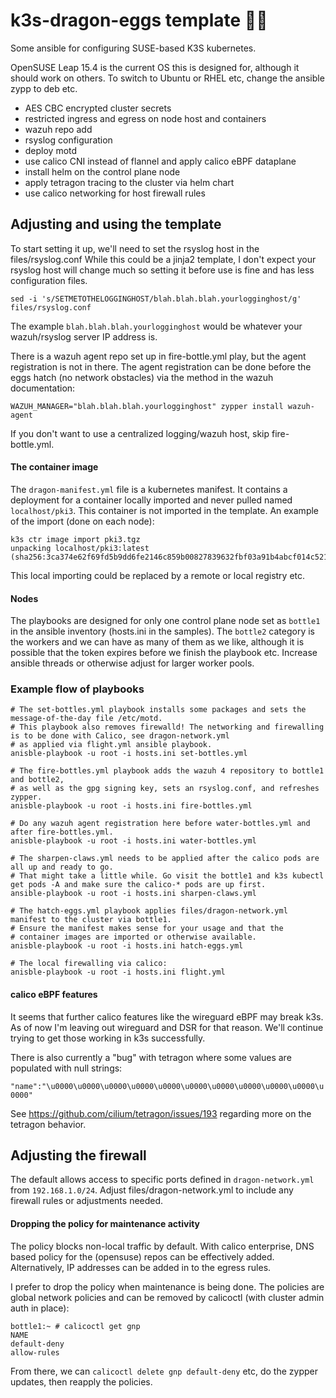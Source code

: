 # k3s-dragon-eggs template 🐉🥚

Some ansible for configuring SUSE-based K3S kubernetes.

OpenSUSE Leap 15.4 is the current OS this is designed for, although it should work on others.
To switch to Ubuntu or RHEL etc, change the ansible zypp to deb etc.

- AES CBC encrypted cluster secrets
- restricted ingress and egress on node host and containers
- wazuh repo add
- rsyslog configuration
- deploy motd
- use calico CNI instead of flannel and apply calico eBPF dataplane 
- install helm on the control plane node
- apply tetragon tracing to the cluster via helm chart
- use calico networking for host firewall rules



## Adjusting and using the template

To start setting it up, we'll need to set the rsyslog host in the files/rsyslog.conf
While this could be a jinja2 template, I don't expect your rsyslog host will change much so setting it before use
is fine and has less configuration files.

```
sed -i 's/SETMETOTHELOGGINGHOST/blah.blah.blah.yourlogginghost/g' files/rsyslog.conf
```

The example `blah.blah.blah.yourlogginghost` would be whatever your wazuh/rsyslog server IP address is.

There is a wazuh agent repo set up in fire-bottle.yml play, but the agent registration is not in there.
The agent registration can be done before the eggs hatch (no network obstacles) via the method in the wazuh documentation:

```
WAZUH_MANAGER="blah.blah.blah.yourlogginghost" zypper install wazuh-agent
```

If you don't want to use a centralized logging/wazuh host, skip fire-bottle.yml.


#### The container image

The `dragon-manifest.yml` file is a kubernetes manifest. It contains a deployment for a container locally imported and never pulled named `localhost/pki3`. This container is not imported in the template. An example of the import (done on each node):

```
k3s ctr image import pki3.tgz
unpacking localhost/pki3:latest (sha256:3ca374e62f69fd5b9dd6fe2146c859b00827839632fbf03a91b4abcf014c5213)...done

```

This local importing could be replaced by a remote or local registry etc.


#### Nodes

The playbooks are designed for only one control plane node set as `bottle1` in the ansible inventory (hosts.ini in the samples). 
The `bottle2` category is the workers and we can have as many of them as we like, although it is possible that the token expires before we finish the playbook etc. Increase ansible threads or otherwise adjust for larger worker pools.


### Example flow of playbooks

```
# The set-bottles.yml playbook installs some packages and sets the message-of-the-day file /etc/motd.
# This playbook also removes firewalld! The networking and firewalling is to be done with Calico, see dragon-network.yml
# as applied via flight.yml ansible playbook.
anisble-playbook -u root -i hosts.ini set-bottles.yml

# The fire-bottles.yml playbook adds the wazuh 4 repository to bottle1 and bottle2, 
# as well as the gpg signing key, sets an rsyslog.conf, and refreshes zypper.
anisble-playbook -u root -i hosts.ini fire-bottles.yml

# Do any wazuh agent registration here before water-bottles.yml and after fire-bottles.yml.
anisble-playbook -u root -i hosts.ini water-bottles.yml

# The sharpen-claws.yml needs to be applied after the calico pods are all up and ready to go.
# That might take a little while. Go visit the bottle1 and k3s kubectl get pods -A and make sure the calico-* pods are up first.
ansible-playbook -u root -i hosts.ini sharpen-claws.yml

# The hatch-eggs.yml playbook applies files/dragon-network.yml manifest to the cluster via bottle1.
# Ensure the manifest makes sense for your usage and that the 
# container images are imported or otherwise available.
anisble-playbook -u root -i hosts.ini hatch-eggs.yml

# The local firewalling via calico:
anisble-playbook -u root -i hosts.ini flight.yml

```


#### calico eBPF features

It seems that further calico features like the wireguard eBPF may break k3s. As of now I'm leaving out wireguard and DSR for that reason. We'll continue trying to get those working in k3s successfully.

There is also currently a "bug" with tetragon where some values are populated with null strings:

`"name":"\u0000\u0000\u0000\u0000\u0000\u0000\u0000\u0000\u0000\u0000\u0000"`

See https://github.com/cilium/tetragon/issues/193 regarding more on the tetragon behavior.

## Adjusting the firewall

The default allows access to specific ports defined in `dragon-network.yml` from `192.168.1.0/24`.
Adjust files/dragon-network.yml to include any firewall rules or adjustments needed.

#### Dropping the policy for maintenance activity

The policy blocks non-local traffic by default. With calico enterprise, DNS based policy for the (opensuse) repos can be effectively added. Alternatively, IP addresses can be added in to the egress rules.

I prefer to drop the policy when maintenance is being done. The policies are global network policies and can be removed by calicoctl (with cluster admin auth in place):

```
bottle1:~ # calicoctl get gnp
NAME           
default-deny   
allow-rules  
```

From there, we can `calicoctl delete gnp default-deny` etc, do the zypper updates, then reapply the policies.

